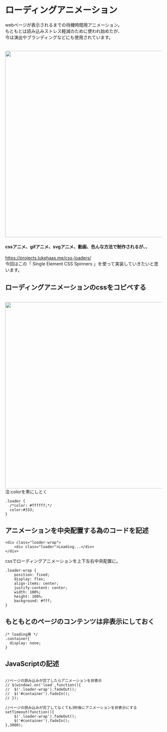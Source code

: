 # ローディングアニメーション
webページが表示されるまでの待機時間用アニメーション。  
もともとは読み込みストレス軽減のために使われ始めたが、  
今は演出やブランディングなどにも使用されています。  
<br>
<br>
<img src="https://github.com/55Kaerukun/JavaScript/blob/master/images/loding1.png" width="600px">


#### cssアニメ、gifアニメ、svgアニメ、動画、色んな方法で制作されるが、、
https://projects.lukehaas.me/css-loaders/  <br>
今回はこの「 Single Element CSS Spinners 」を使って実装していきたいと思います。


## ローディングアニメーションのcssをコピペする

<br>
<img src="https://github.com/55Kaerukun/JavaScript/blob/master/images/loding2.png" width="600px">
<br>
注:colorを黒にしとく<br>



```
.loader {
  /*color: #ffffff;*/
  color:#333;
}

```


## アニメーションを中央配置する為のコードを記述

```
<div class="loader-wrap">
	<div class="loader">Loading...</div>
</div>
```


cssでローディングアニメーションを上下左右中央配置に。

```
.loader-wrap {
    position: fixed;
    display: flex;
    align-items: center;
    justify-content: center;
    width: 100%;
    height: 100%;
    background: #fff;
}

```

## もともとのページのコンテンツは非表示にしておく

```
/* loading用 */
.container{
  display: none;
}

```

## JavaScriptの記述

```

//ページの読み込みが完了したらアニメーションを非表示
// $(window).on('load',function(){
// 	$('.loader-wrap').fadeOut();
//  $('#container').fadeIn();
// });

//ページの読み込みが完了してなくても3秒後にアニメーションを非表示にする
setTimeout(function(){
    $('.loader-wrap').fadeOut();
    $('#container').fadeIn();
},3000);


```
